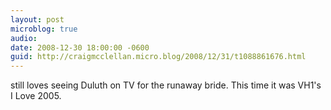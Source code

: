 ```yaml
---
layout: post
microblog: true
audio: 
date: 2008-12-30 18:00:00 -0600
guid: http://craigmcclellan.micro.blog/2008/12/31/t1088861676.html
---
```

still loves seeing Duluth on TV for the runaway bride. This time it was VH1's I Love 2005.
